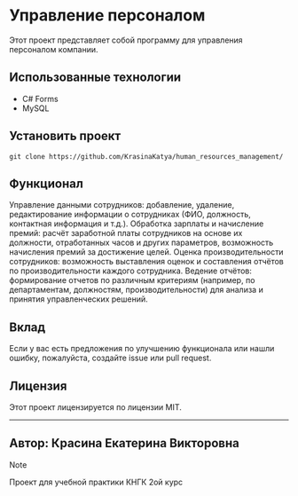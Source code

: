 <h1>Управление персоналом</h1>
Этот проект представляет собой программу для управления персоналом компании.

<h2>Использованные технологии</h2>

<ul>
  <li>C# Forms</li>
  <li>MySQL</li>
</ul>

<h2>Установить проект</h2>

```
git clone https://github.com/KrasinaKatya/human_resources_management/
```
<h2>Функционал</h2>
Управление данными сотрудников: добавление, удаление, редактирование информации о сотрудниках (ФИО, должность, контактная информация и т.д.).
Обработка зарплаты и начисление премий: расчёт заработной платы сотрудников на основе их должности, отработанных часов и других параметров, возможность начисления премий за достижение целей.
Оценка производительности сотрудников: возможность выставления оценок и составления отчётов по производительности каждого сотрудника.
Ведение отчётов: формирование отчетов по различным критериям (например, по департаментам, должностям, производительности) для анализа и принятия управленческих решений.

<h2>Вклад</h2>
Если у вас есть предложения по улучшению функционала или нашли ошибку, пожалуйста, создайте issue или pull request.

<h2>Лицензия</h2>
Этот проект лицензируется по лицензии MIT.
<hr>
<h2>Автор: Красина Екатерина Викторовна</h2>

> [!NOTE]
> Проект для учебной практики КНГК 2ой курс

